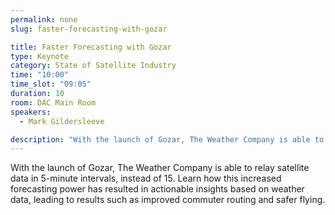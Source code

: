 ```yaml
---
permalink: none
slug: faster-forecasting-with-gozar

title: Faster Forecasting with Gozar
type: Keynote
category: State of Satellite Industry
time: "10:00"
time_slot: "09:05"
duration: 10
room: DAC Main Room
speakers:
  - Mark Gildersleeve

description: "With the launch of Gozar, The Weather Company is able to relay satellite data in 5-minute intervals, instead of 15. Learn how this increased forecasting power has resulted in actionable insights based on weather data, leading to results such as improved commuter routing and safer flying."
---
```

With the launch of Gozar, The Weather Company is able to relay satellite data in 5-minute intervals, instead of 15. Learn how this increased forecasting power has resulted in actionable insights based on weather data, leading to results such as improved commuter routing and safer flying.